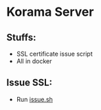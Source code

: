 # Korama Server
## Stuffs:
- SSL certificate issue script
- All in docker
## Issue SSL:
- Run [issue.sh](script/issue.sh)